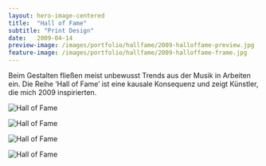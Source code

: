 ```yaml
---
layout: hero-image-centered
title:  "Hall of Fame"
subtitle: "Print Design"
date:   2009-04-14
preview-image: /images/portfolio/hallfame/2009-halloffame-preview.jpg
feature-image: /images/portfolio/hallfame/2009-halloffame-frame.jpg
---
```


<div class="tight">

<p>Beim Gestalten fließen meist unbewusst Trends aus der Musik in Arbeiten ein. Die Reihe ‘Hall of Fame’ ist eine kausale Konsequenz und zeigt Künstler, die mich 2009 inspirierten.</p>

</div>

![Hall of Fame](/images/portfolio/hallfame/2009-halloffame-frame-02.jpg)

![Hall of Fame](/images/portfolio/hallfame/2009-halloffame-frame-03.jpg)

![Hall of Fame](/images/portfolio/hallfame/2009-halloffame-frame-04.jpg)

![Hall of Fame](/images/portfolio/hallfame/2009-halloffame-frame-05.jpg)
